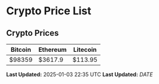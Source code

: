# Crypto Price List

## Crypto Prices
| Bitcoin | Ethereum | Litecoin |
| ------- | -------- | -------- |
| $98359 | $3617.9 | $113.95 |
**Last Updated:** 2025-01-03 22:35 UTC
**Last Updated:** $DATE$
